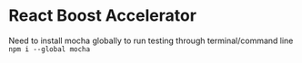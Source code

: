# React Boost Accelerator

Need to install mocha globally to run testing through terminal/command line
`npm i --global mocha`